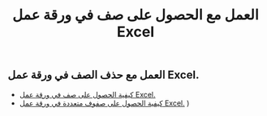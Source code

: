 ﻿---
title: العمل مع الحصول على صف في ورقة عمل Excel
second_title: Aspose.Cells Cloud Documen
linktitle: جي
type: docs
url: /ar/rows/get/
keywords: Working with getting row on an Excel worksheet. How to add rows on an Excel worksheet
description: Aspose.Cells Cloud REST API يدعم الحصول على صفوف في ورقة عمل Excel. يدعم SDK أنواع لغات التطوير. وهي تشمل Android وC# وGo وJava وNodeJS وPerl وPHP وPython وRuby وswift.
weight: 20
---
## العمل مع حذف الصف في ورقة عمل Excel.

- [كيفية الحصول على صف في ورقة عمل Excel.](/cells/ar/rows/get/row/) 
- [كيفية الحصول على صفوف متعددة في ورقة عمل Excel.](/cells/ar/rows/get/rows/) ) 
